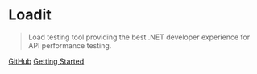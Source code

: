 # Loadit

> Load testing tool providing the best .NET developer experience for API performance testing.

[GitHub](https://github.com/lilbaek/loadit)
[Getting Started](quickstart)
